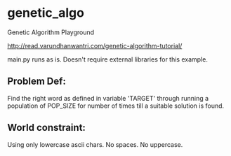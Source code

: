# genetic_algo
Genetic Algorithm Playground

http://read.varundhanwantri.com/genetic-algorithm-tutorial/

main.py runs as is. Doesn't require external libraries for this example.

## Problem Def:
Find the right word as defined in variable 'TARGET' through running a population of POP_SIZE for number of times till a suitable solution is found.

## World constraint:
Using only lowercase ascii chars. No spaces. No uppercase.